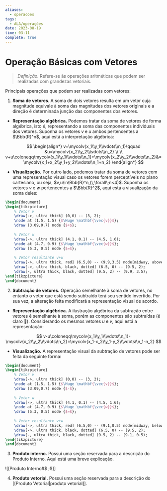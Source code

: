 ```yaml
---
aliases:
  - operacoes
tags:
  - ALA/operações
date: 2023-08-19
time: 03:11
complete: true
---
```


$\newcommand\mycolv[1]{\begin{bmatrix}#1\end{bmatrix}}$
# Operação Básicas com Vetores

> $\textit{Definição.}$ Refere-se às operações aritméticas que podem ser realizadas com grandezas vetoriais.

Principais operações que podem ser realizadas com vetores:

1. **Soma de vetores**. A soma de dois vetores resulta em um vetor cuja magnitude equivale à soma das magnitudes dos vetores originais e a direção é determinada junção das componentes dos vetores.

- **Representação algébrica.** Podemos tratar da soma de vetores de forma algébrica, isto é, representando a soma das componentes individuais dos vetores. Suponha os vetores $v$ e $u$ ambos pertencentes a $\Bbb{R}^n$, aqui está a interpretação algébrica:

$$
\begin{align*}
v=\mycolv{x_1\\y_1\\\vdots\\n_1}\qquad
&u=\mycolv{x_2\\y_2\\\vdots\\n_2} \\ \\
v+u\coloneqq\mycolv{x_1\\y_1\\\vdots\\n_1}+\mycolv{x_2\\y_2\\\vdots\\n_2}&=\mycolv{x_1+x_2\\y_1+y_2\\\vdots\\n_1+n_2}
\end{align*}
$$

- **Visualização.** Por outro lado, podemos tratar da soma de vetores com uma representação visual caso os vetores forem perceptíveis no plano cartesiano, ou seja, $v,u\in\Bbb{R}^n,(\,\forall\;n<4)$. Suponha os vetores $v$ e $w$ pertencentes a $\Bbb{R}^2$, aqui está a visualização da soma deles:


```tikz
\begin{document}
\begin{tikzpicture}
    % Vetor v
    \draw[->, ultra thick] (0,0) -- (3, 2);
    \node at (1.5, 1.5) {$\Huge \mathbf{\vec{v}}$};  
	\draw (3.09,0.7) node {$+$};
    
    % Vetor w
    \draw[->, ultra thick] (4.1, 0.1) -- (4.5, 1.6);
	\node at (4.7, 0.9) {$\Huge \mathbf{\vec{w}}$};
	\draw (5.3, 0.5) node {$=$};
	
    % Vetor resultante v+w
    \draw[->, ultra thick, red] (6.5,0) -- (9.9,3.5) node[midway, above left, red] {$\mathbf{\vec{v}} + \mathbf{\vec{w}}$};
	\draw[->, ultra thick, black, dotted] (6.5, 0) -- (9.5, 2);
	\draw[-, ultra thick, black, dotted] (9.5, 2) -- (9.9, 3.5);
\end{tikzpicture}
\end{document}
```

2. **Subtração de vetores.** Operação semelhante à soma de vetores, no entanto o vetor que está sendo subtraído terá seu sentido invertido. Por sua vez, a alteração feita modificará a representação visual de acordo.

- **Representação algébrica.** A ilustração algébrica da subtração entre vetores é semelhante à soma, porém as componentes são subtraídas (é claro 🥱). Considerando os mesmos vetores $u$ e $v$, aqui está a representação:

$$
v-u\coloneqq\mycolv{x_1\\y_1\\\vdots\\n_1}-\mycolv{x_2\\y_2\\\vdots\\n_2}=\mycolv{x_1-x_2\\y_1-y_2\\\vdots\\n_1-n_2}
$$

- **Visualização.** A representação visual da subtração de vetores pode ser feita da seguinte forma:

```tikz
\begin{document}
\begin{tikzpicture}
    % Vetor v
    \draw[->, ultra thick] (0,0) -- (3, 2);
    \node at (1.5, 1.5) {$\Huge \mathbf{\vec{v}}$};  
	\draw (3.09,0.7) node {$-$};
    
    % Vetor w
    \draw[->, ultra thick] (4.1, 0.1) -- (4.5, 1.6);
	\node at (4.7, 0.9) {$\Huge \mathbf{\vec{w}}$};
	\draw (5.3, 0.5) node {$=$};
	
    % Vetor resultante v+w
    \draw[->, ultra thick, red] (6.5,0) -- (9.1,0.5) node[midway, below right, red] {$\mathbf{\vec{v}} - \mathbf{\vec{w}}$};
	\draw[->, ultra thick, black, dotted] (6.5, 0) -- (9.5, 2);
	\draw[-, ultra thick, black, dotted] (9.5, 2) -- (9.1, 0.5);
\end{tikzpicture}
\end{document}
```

3. **Produto interno.** Possui uma seção reservada para a descrição do Produto Interno. Aqui está uma breve explicação.

![[Produto Interno#$ ;$]]

4. **Produto vetorial.** Possui uma seção reservada para a descrição do [[Produto Vetorial|produto vetorial]].

